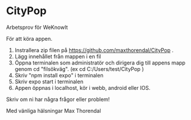 # CityPop
Arbetsprov för WeKnowIt

För att köra appen.
1. Instrallera zip filen på https://github.com/maxthorendal/CityPop .
2. Lägg innehållet från mappen i en fil
3. Öppna terminalen som administratör och dirigera dig till appens mapp genom cd "filsökväg". (ex cd C:/Users/test/CityPop )
4. Skriv "npm install expo" i terminalen
5. Skriv expo start i terminalen
6. Appen öppnas i localhost, kör i webb, android eller IOS.

Skriv om ni har några frågor eller problem!

Med vänliga hälsningar
Max Thorendal
